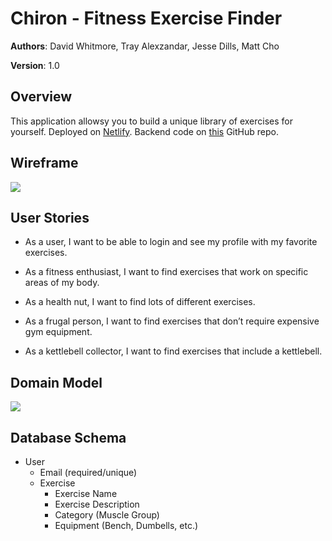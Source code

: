# Chiron - Fitness Exercise Finder

**Authors**: David Whitmore, Tray Alexzandar, Jesse Dills, Matt Cho

**Version**: 1.0

## Overview
This application allowsy you to build a unique library of exercises for yourself. Deployed on [Netlify](https://chiron-fitnesshelper.netlify.app/). Backend code on [this](https://github.com/Twin-2/chiron-backend) GitHub repo.

## Wireframe
![](./img/wireframe.png)

## User Stories
- As a user, I want to be able to login and see my profile with my favorite exercises.

- As a fitness enthusiast, I want to find exercises that work on specific areas of my body.

- As a health nut, I want to find lots of different exercises.

- As a frugal person, I want to find exercises that don’t require expensive gym equipment.

- As a kettlebell collector, I want to find exercises that include a kettlebell.

## Domain Model
![](./img/domainmodel.png)

## Database Schema

- User
  - Email (required/unique)
  - Exercise
    - Exercise Name
    - Exercise Description
    - Category (Muscle Group)
    - Equipment (Bench, Dumbells, etc.)
